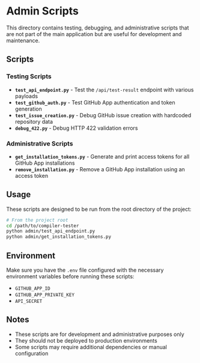 # Admin Scripts

This directory contains testing, debugging, and administrative scripts that are not part of the main application but are useful for development and maintenance.

## Scripts

### Testing Scripts
- **`test_api_endpoint.py`** - Test the `/api/test-result` endpoint with various payloads
- **`test_github_auth.py`** - Test GitHub App authentication and token generation
- **`test_issue_creation.py`** - Debug GitHub issue creation with hardcoded repository data
- **`debug_422.py`** - Debug HTTP 422 validation errors

### Administrative Scripts
- **`get_installation_tokens.py`** - Generate and print access tokens for all GitHub App installations
- **`remove_installation.py`** - Remove a GitHub App installation using an access token

## Usage

These scripts are designed to be run from the root directory of the project:

```bash
# From the project root
cd /path/to/compiler-tester
python admin/test_api_endpoint.py
python admin/get_installation_tokens.py
```

## Environment

Make sure you have the `.env` file configured with the necessary environment variables before running these scripts:

- `GITHUB_APP_ID`
- `GITHUB_APP_PRIVATE_KEY`
- `API_SECRET`

## Notes

- These scripts are for development and administrative purposes only
- They should not be deployed to production environments
- Some scripts may require additional dependencies or manual configuration
